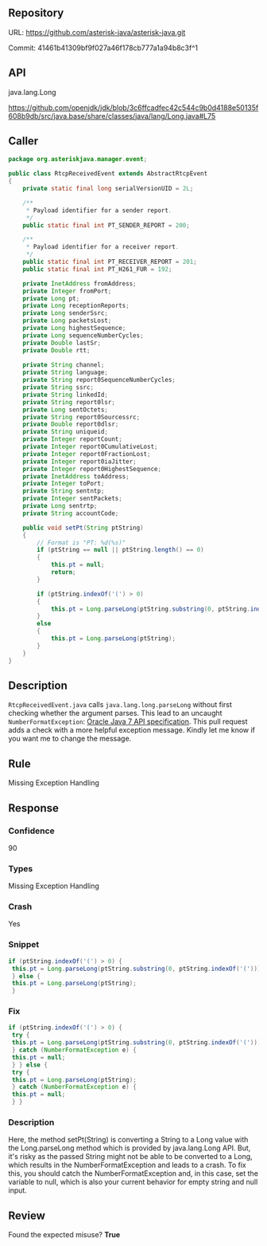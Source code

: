 ## Repository

URL: https://github.com/asterisk-java/asterisk-java.git

Commit: 41461b41309bf9f027a46f178cb777a1a94b8c3f^1

## API

java.lang.Long

https://github.com/openjdk/jdk/blob/3c6ffcadfec42c544c9b0d4188e50135f608b9db/src/java.base/share/classes/java/lang/Long.java#L75

## Caller

```java
package org.asteriskjava.manager.event;

public class RtcpReceivedEvent extends AbstractRtcpEvent
{
    private static final long serialVersionUID = 2L;

    /**
     * Payload identifier for a sender report.
     */
    public static final int PT_SENDER_REPORT = 200;

    /**
     * Payload identifier for a receiver report.
     */
    public static final int PT_RECEIVER_REPORT = 201;
    public static final int PT_H261_FUR = 192;

    private InetAddress fromAddress;
    private Integer fromPort;
    private Long pt;
    private Long receptionReports;
    private Long senderSsrc;
    private Long packetsLost;
    private Long highestSequence;
    private Long sequenceNumberCycles;
    private Double lastSr;
    private Double rtt;
    
    private String channel;
    private String language;    
    private String report0SequenceNumberCycles;
    private String ssrc;
    private String linkedId;
    private String report0lsr;
    private Long sentOctets;
    private String report0Sourcessrc;
    private Double report0dlsr;
    private String uniqueid;
    private Integer reportCount;
    private Integer report0CumulativeLost;
    private Integer report0FractionLost;
    private Integer report0iaJitter;
    private Integer report0HighestSequence;
    private InetAddress toAddress;
    private Integer toPort;
    private String sentntp;
    private Integer sentPackets;
    private Long sentrtp;
    private String accountCode;

    public void setPt(String ptString)
    {
        // Format is "PT: %d(%s)"
        if (ptString == null || ptString.length() == 0)
        {
            this.pt = null;
            return;
        }

        if (ptString.indexOf('(') > 0)
        {
            this.pt = Long.parseLong(ptString.substring(0, ptString.indexOf('(')));
        }
        else
        {
            this.pt = Long.parseLong(ptString);
        }
    }
}

```

## Description

`RtcpReceivedEvent.java` calls `java.lang.long.parseLong` without first checking whether the argument parses. This lead to an uncaught `NumberFormatException`:
[Oracle Java 7 API specification](http://docs.oracle.com/javase/7/docs/api/java/lang/Long.html#parseLong%28java.lang.String,%20int%29).
This pull request adds a check with a more helpful exception message. Kindly let me know if you want me to change the message.


## Rule

Missing Exception Handling

## Response

### Confidence

90

### Types

Missing Exception Handling

### Crash

Yes

### Snippet

```java
if (ptString.indexOf('(') > 0) {
 this.pt = Long.parseLong(ptString.substring(0, ptString.indexOf('(')));
 } else {
 this.pt = Long.parseLong(ptString);
 }
```

### Fix

```java
if (ptString.indexOf('(') > 0) {
 try {
 this.pt = Long.parseLong(ptString.substring(0, ptString.indexOf('(')));
 } catch (NumberFormatException e) {
 this.pt = null;
 } } else {
 try {
 this.pt = Long.parseLong(ptString);
 } catch (NumberFormatException e) {
 this.pt = null;
 } }
```

### Description

Here, the method setPt(String) is converting a String to a Long value with the Long.parseLong method which is provided by java.lang.Long API. But, it's risky as the passed String might not be able to be converted to a Long, which results in the NumberFormatException and leads to a crash. To fix this, you should catch the NumberFormatException and, in this case, set the variable to null, which is also your current behavior for empty string and null input.

## Review

Found the expected misuse? **True**

